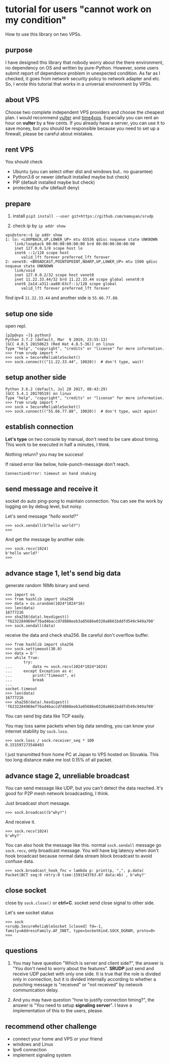 tutorial for users "cannot work on my condition"
====
How to use this library on two VPSs.

purpose
----
I have designed this library that nobody worry about the there environment,
no dependency on OS and written by pure-Python.
However, some users submit report of dependence problem in unexpected condition.
As far as I checked, it goes from network security policy to network adapter and etc.
So, I wrote this tutorial that works in a universal environment by VPSs.

about VPS
----
Choose two complete independent VPS providers and choose the cheapest plan.
I would recommend [vulter](ttps://www.vultr.com/?ref=7215429) and
[time4vps](ttps://www.time4vps.com/?affid=5018).
Especially you can rent an hour on **vulter** by a few cents.
If you already have a server, you can use it to save money, but
you should be responsible because you need to set up a firewall,
please be careful about mistakes.

rent VPS
----
You should check
* Ubuntu (you can select other dist and windows but.. no guarantee)
* Python3.6 or newer (default installed maybe but check)
* PIP (default installed maybe but check)
* protected by ufw (default deny)

prepare
----
1. install `pip3 install --user git+https://github.com/namuyan/srudp`

2. check ip by `ip addr show`
```shell script
vps@store:~$ ip addr show
1: lo: <LOOPBACK,UP,LOWER_UP> mtu 65536 qdisc noqueue state UNKNOWN 
    link/loopback 00:00:00:00:00:00 brd 00:00:00:00:00:00
    inet 127.0.0.1/8 scope host lo
    inet6 ::1/128 scope host 
       valid_lft forever preferred_lft forever
2: venet0: <BROADCAST,POINTOPOINT,NOARP,UP,LOWER_UP> mtu 1500 qdisc noqueue state UNKNOWN 
    link/void 
    inet 127.0.0.2/32 scope host venet0
    inet 11.22.33.44/32 brd 11.22.33.44 scope global venet0:0
    inet6 2a14:a311:aa80:63cf::1/128 scope global 
       valid_lft forever preferred_lft forever
```
find ipv4 `11.22.33.44` and another side is `55.66.77.88`.

setup one side
----
open repl.
````shell script
[p2p@vps ~]$ python3
Python 3.7.2 (default, Mar  9 2019, 23:55:13) 
[GCC 4.8.5 20150623 (Red Hat 4.8.5-36)] on linux
Type "help", "copyright", "credits" or "license" for more information.
>>> from srudp import *
>>> sock = SecureReliableSocket()
>>> sock.connect(("11.22.33.44", 10020))  # don't type, wait!
````

setup another side
----
```shell script
Python 3.6.2 (default, Jul 20 2017, 08:43:29) 
[GCC 5.4.1 20170519] on linux
Type "help", "copyright", "credits" or "license" for more information.
>>> from srudp import *
>>> sock = SecureReliableSocket()
>>> sock.connect(("55.66.77.88", 10020))  # don't type, wait again!
```

establish connection
----
**Let's type** on two console by manual, don't need to be care about timing.
This work to be executed in half a minutes, I think.

Nothing return? you may be success!

If raised error like below, hole-punch-message don't reach.
```text
ConnectionError: timeout on hand shaking
```

send message and receive it
----
socket do auto ping-pong to maintain connection.
You can see the work by logging on by debug level, but noisy.

Let's send message *"hello world?"*
````shell script
>>> sock.sendall(b"hello world?")
>>>
````

And get the message by another side.
```shell script
>>> sock.recv(1024)
b'hello world?'
>>> 
```

advance stage 1, let's send big data
----
generate random 16Mb binary and send.
```shell script
>>> import os
>>> from hashlib import sha256
>>> data = os.urandom(1024*1024*16)
>>> len(data)
16777216
>>> sha256(data).hexdigest()
'f6232284969ef76ad4baccd7d808eeb3a05686e0320a8661bddfd549c949a708'
>>> sock.sendall(data)
```

receive the data and check sha256. Be careful don't overflow buffer.
```shell script
>>> from hashlib import sha256
>>> sock.settimeout(30.0)
>>> data = b''
>>> while True:
        try:
...         data += sock.recv(1024*1024*1024)
...     except Exception as e:
...         print("timeout", e)
...         break
...
socket.timeout
>>> len(data)
16777216
>>> sha256(data).hexdigest()
'f6232284969ef76ad4baccd7d808eeb3a05686e0320a8661bddfd549c949a708'
```
You can send big data like TCP easily.

You may loss same packets when big data sending,
you can know your internet stability by `sock.loss`.
```shell script
>>> sock.loss / sock.receiver_seq * 100
0.151597273548493
```
I just transmitted from home PC at Japan to VPS hosted on Slovakia.
This too long distance make me lost 0.15% of all packet.

advance stage 2, unreliable broadcast
----
You can send message like UDP, but you can't detect the data reached.
It's good for P2P mesh network broadcasting, I think.

Just broadcast short message.
````shell script
>>> sock.broadcast(b"why?")
````

And receive it.
```shell script
>>> sock.recv(1024)
b'why?'
```

You can also hook the message like this.
normal `sock.sendall` message go `sock.recv`, only broadcast message.
You will have big latency when don't hook broadcast
because normal data stream block broadcast to avoid confuse data.
```shell script
>>> sock.broadcast_hook_fnc = lambda p: print(p, ",", p.data)
Packet(BCT seq:0 retry:0 time:1591543763.87 data:4b) , b'why?'
```

close socket
----
close by `sock.close()` or **ctrl+C**.
socket send close signal to other side.

Let's see socket status
```shell script
>>> sock
<srudp.SecureReliableSocket [closed] fd=-1, family=AddressFamily.AF_INET, type=SocketKind.SOCK_DGRAM, proto=0>
>>>
```

questions
----
1. You may have question "Which is server and client side?",
the answer is "You don't need to worry about the features".
**SRUDP** just send and receive UDP packet with only one side.
It is true that the role is divided only in connection,
but it is divided internally according to whether a punching message is "received"
or "not received" by network communication delay.

2. And you may have question "how to justify connection timing?",
the answer is "You need to setup **signaling server**".
I leave a implementation of this to the users, please.

recommend other challenge
----
* connect your home and VPS or your friend
* windows and Linux
* Ipv6 connection
* implement signaling system
